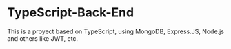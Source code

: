 # TypeScript-Back-End

This is a proyect based on TypeScript, using MongoDB, Express.JS, Node.js and others like JWT, etc.
